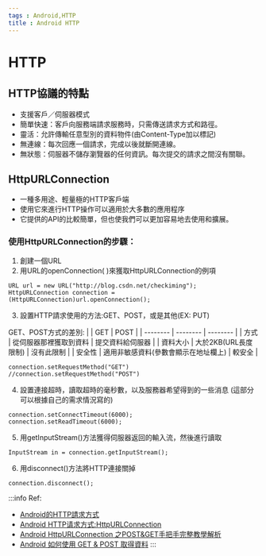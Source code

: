 ```yaml
---
tags : Android,HTTP
title : Android HTTP
---
```

# HTTP

## HTTP協議的特點
* 支援客戶／伺服器模式
* 簡單快速：客戶向服務端請求服務時，只需傳送請求方式和路徑。
* 靈活：允許傳輸任意型別的資料物件(由Content-Type加以標記)
* 無連線：每次回應一個請求，完成以後就斷開連線。
* 無狀態：伺服器不儲存瀏覽器的任何資訊。每次提交的請求之間沒有關聯。

## HttpURLConnection
* 一種多用途、輕量極的HTTP客戶端
* 使用它來進行HTTP操作可以適用於大多數的應用程序
* 它提供的API的比較簡單，但也使我們可以更加容易地去使用和擴展。


### 使用HttpURLConnection的步驟：

1. 創建一個URL
2. 用URL的openConnection( )來獲取HttpURLConnection的例項
```shell= 
URL url = new URL("http://blog.csdn.net/checkiming");
HttpURLConnection connection = (HttpURLConnection)url.openConnection();
```
3. 設置HTTP請求使用的方法:GET、POST，或是其他(EX: PUT)

GET、POST方式的差別:
|  | GET | POST |
| -------- | -------- | -------- |
| 方式     | 從伺服器那裡獲取到資料 | 提交資料給伺服器 |
| 資料大小    | 大於2KB(URL長度限制)     | 沒有此限制    |
| 安全性 | 適用非敏感資料(參數會顯示在地址欄上) | 較安全 |

```shell= 
connection.setRequestMethod("GET")
//connection.setRequestMethod("POST")
```
4. 設置連接超時，讀取超時的毫秒數，以及服務器希望得到的一些消息
(這部分可以根據自己的需求情況寫的)
```shell= 
connection.setConnectTimeout(6000);
connection.setReadTimeout(6000);
```
5. 用getInputStream()方法獲得伺服器返回的輸入流，然後進行讀取
```shell= 
InputStream in = connection.getInputStream();
```
6. 用disconnect()方法將HTTP連接關掉
```shell= 
connection.disconnect();
```
:::info
Ref:
- [Android的HTTP請求方式](https://www.itread01.com/content/1546129107.html)
- [Android HTTP请求方式:HttpURLConnection](https://www.runoob.com/w3cnote/android-tutorial-httpurlconnection.html)
- [Android HttpURLConnection 之POST&GET手把手完整教學解析](https://www.itread01.com/content/1546129107.html)
- [Android 如何使用 GET & POST 取得資料](http://blog.tonycube.com/2011/11/androidget-post.html)
:::